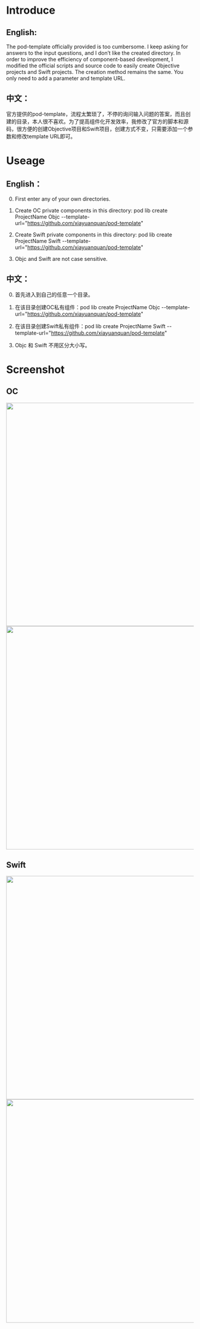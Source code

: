 # Introduce

## English:
The pod-template officially provided is too cumbersome. I keep asking for answers to the input questions, and I don’t like the created directory. In order to improve the efficiency of component-based development, I modified the official scripts and source code to easily create Objective projects and Swift projects. The creation method remains the same. You only need to add a parameter and template URL.

## 中文：
官方提供的pod-template，流程太繁琐了，不停的询问输入问题的答案，而且创建的目录，本人很不喜欢。为了提高组件化开发效率，我修改了官方的脚本和源码，很方便的创建Objective项目和Swift项目，创建方式不变，只需要添加一个参数和修改template URL即可。


# Useage

## English：
0. First enter any of your own directories.

1. Create OC private components in this directory: pod lib create ProjectName Objc --template-url="https://github.com/xiayuanquan/pod-template"

2. Create Swift private components in this directory: pod lib create ProjectName Swift --template-url="https://github.com/xiayuanquan/pod-template"

3. Objc and Swift are not case sensitive.


## 中文：
0. 首先进入到自己的任意一个目录。

1. 在该目录创建OC私有组件：pod lib create ProjectName Objc --template-url="https://github.com/xiayuanquan/pod-template"

2. 在该目录创建Swift私有组件：pod lib create ProjectName Swift --template-url="https://github.com/xiayuanquan/pod-template"

3. Objc 和 Swift 不用区分大小写。


# Screenshot

## OC
<img src="https://github.com/xiayuanquan/pod-template/blob/master/screenshots/screenshot-oc1.png" width="800" height="600">
<img src="https://github.com/xiayuanquan/pod-template/blob/master/screenshots/screenshot-oc2.png" width="800" height="600">
<!-- ![image](https://github.com/xiayuanquan/pod-template/blob/master/screenshots/screenshot-oc1.png) -->
<!-- ![image](https://github.com/xiayuanquan/pod-template/blob/master/screenshots/screenshot-oc2.png) -->

## Swift
<img src="https://github.com/xiayuanquan/pod-template/blob/master/screenshots/screenshot-swift1.png" width="800" height="600">
<img src="https://github.com/xiayuanquan/pod-template/blob/master/screenshots/screenshot-swift2.png" width="800" height="600">
<!-- ![image](https://github.com/xiayuanquan/pod-template/blob/master/screenshots/screenshot-swift1.png) -->
<!-- ![image](https://github.com/xiayuanquan/pod-template/blob/master/screenshots/screenshot-swift2.png) -->


